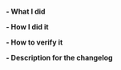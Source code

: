 <!--
Please make sure you've read and understood our contributing guidelines;
https://github.com/ZupIT/beagle-web-react/blob/main/CONTRIBUTING.md

Please provide the following information:
-->

**- What I did**

**- How I did it**

**- How to verify it**

**- Description for the changelog**
<!--
Write a short (one line) summary that describes the changes in this
pull request for inclusion in the changelog:
-->
